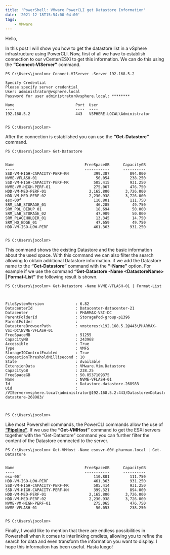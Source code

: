 ```yaml
---
title: 'PowerShell: VMware PowerCLI get Datastore Information'
date: '2021-12-18T15:54:00-04:00'
tags:
    - VMware
---
```


Hello,

In this post I will show you how to get the datastore list in a vSphere infrastructure using PowerCLI. Now, first of all we have to establish connection to our vCenter/ESXi to get this information. We can do this using the **“Connect-VIServer”** command.

```text
PS C:\Users\jocolon> Connect-VIServer -Server 192.168.5.2

Specify Credential
Please specify server credential
User: administrator@vsphere.local
Password for user administrator@vsphere.local: ********

Name                           Port  User
----                           ----  ----
192.168.5.2                    443   VSPHERE.LOCAL\Administrator


PS C:\Users\jocolon> 
```

After the connection is established you can use the **“Get-Datastore”** command.

```text
PS C:\Users\jocolon> Get-Datastore 


Name                               FreeSpaceGB      CapacityGB
----                               -----------      ----------
SSD-VM-HIGH-CAPACITY-PERF-KN           399.387         894.000
NVME-VFLASH-01                          50.054         238.250
SSD-VM-HIGH-CAPACITY-PERF-MK           505.415         931.250
NVME-VM-HIGH-PERF-01                   275.067         476.750
HDD-VM-MED-PERF-01                   2,165.800       3,726.000
HDD-VM-MED-PERF-02                   2,230.938       3,726.000
esx-00f                                110.801         111.750
SRM_LAB_STORAGE_01                      46.285          49.750
SRM_POL_DEDUP_01                        18.694          50.000
SRM_LAB_STORAGE_02                      47.909          50.000
SRM_PLACEHOLDER_01                      13.345          14.750
SRM_HQ_EDGE_01                          47.659          49.750
HDD-VM-ISO-LOW-PERF                    461.363         931.250


PS C:\Users\jocolon>
```

This command shows the existing Datastore and the basic information about the used space. With this command we can also filter the search allowing to obtain additional Datastore information. if we add the Datastore name to the **“Get-Datastore”** command with the **“-Name”** option. For example if we use the command **“Get-Datastore -Name &lt;DatastoreName&gt; | Format-List”** the following result is shown.

```text
PS C:\Users\jocolon> Get-Datastore -Name NVME-VFLASH-01 | Format-List  



FileSystemVersion              : 6.82
DatacenterId                   : Datacenter-datacenter-21
Datacenter                     : PHARMAX-VSI-DC
ParentFolderId                 : StoragePod-group-p1396
ParentFolder                   :
DatastoreBrowserPath           : vmstores:\192.168.5.2@443\PHARMAX-VSI-DC\NVME-VFLASH-01
FreeSpaceMB                    : 51255
CapacityMB                     : 243968
Accessible                     : True
Type                           : VMFS
StorageIOControlEnabled        : True
CongestionThresholdMillisecond : 10
State                          : Available
ExtensionData                  : VMware.Vim.Datastore
CapacityGB                     : 238.25
FreeSpaceGB                    : 50.0537109375
Name                           : NVME-VFLASH-01
Id                             : Datastore-datastore-268983
Uid                            : /VIServer=vsphere.local\administrator@192.168.5.2:443/Datastore=Datastore-datastore-268983/



PS C:\Users\jocolon>
```

Like most Powershell commands, the PowerCLI commands allow the use of **[“Pipeline”](https://docs.microsoft.com/en-us/powershell/module/microsoft.powershell.core/about/about_pipelines?view=powershell-7.2)**. If we use the **“Get-VMHost”** command to get the ESXi servers together with the “Get-Datastore” command you can further filter the content of the Datastore connected to the server.

```text
PS C:\Users\jocolon> Get-VMHost -Name esxsvr-00f.pharmax.local | Get-Datastore


Name                               FreeSpaceGB      CapacityGB
----                               -----------      ----------
esx-00f                                110.801         111.750
HDD-VM-ISO-LOW-PERF                    461.363         931.250
SSD-VM-HIGH-CAPACITY-PERF-MK           505.414         931.250
SSD-VM-HIGH-CAPACITY-PERF-KN           399.321         894.000
HDD-VM-MED-PERF-01                   2,165.800       3,726.000
HDD-VM-MED-PERF-02                   2,230.938       3,726.000
NVME-VM-HIGH-PERF-01                   275.065         476.750
NVME-VFLASH-01                          50.053         238.250


PS C:\Users\jocolon>
```

Finally, I would like to mention that there are endless possibilities in Powershell when it comes to interlinking cmdlets, allowing you to refine the search for data and even transform the information you want to display. I hope this information has been useful. Hasta luego!
